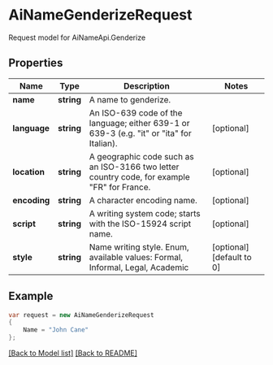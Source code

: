 
# AiNameGenderizeRequest

Request model for AiNameApi.Genderize

## Properties

Name | Type | Description  | Notes
------------- | ------------- | ------------- | -------------
**name** |**string**|A name to genderize. |
**language** |**string**|An ISO-639 code of the language; either 639-1 or 639-3 (e.g. \"it\" or \"ita\" for Italian).              |[optional] 
**location** |**string**|A geographic code such as an ISO-3166 two letter country code, for example \"FR\" for France.              |[optional] 
**encoding** |**string**|A character encoding name. |[optional] 
**script** |**string**|A writing system code; starts with the ISO-15924 script name. |[optional] 
**style** |**string**|Name writing style. Enum, available values: Formal, Informal, Legal, Academic |[optional] [default to 0]

## Example
```csharp
var request = new AiNameGenderizeRequest
{ 
    Name = "John Cane"
};
```

[[Back to Model list]](Models.md) [[Back to README]](README.md)
